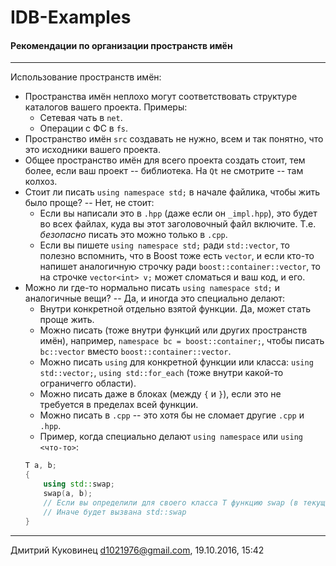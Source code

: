 # IDB-Examples
#### Рекомендации по организации пространств имён
---

Использование пространств имён:
- Пространства имён неплохо могут соответствовать структуре каталогов вашего проекта. Примеры:
	+ Сетевая чать в `net`.
	+ Операции с ФС в `fs`.
- Пространство имён `src` создавать не нужно, всем и так понятно, что это исходники вашего проекта.
- Общее пространство имён для всего проекта создать стоит, тем более, если ваш проект -- библиотека. На `Qt` не смотрите -- там колхоз.
- Стоит ли писать `using namespace std;` в начале файлика, чтобы жить было проще? -- Нет, не стоит:
	+ Если вы написали это в `.hpp` (даже если он `_impl.hpp`), это будет во всех файлах, куда вы этот заголовочный файл включите. Т.е. *безопасно* писать это можно только в `.cpp`.
	+ Если вы пишете `using namespace std;` ради `std::vector`, то полезно вспомнить, что в Boost тоже есть `vector`, и если кто-то напишет аналогичную строчку ради `boost::container::vector`, то на строчке `vector<int> v;` может сломаться и ваш код, и его.
- Можно ли где-то нормально писать `using namespace std;` и аналогичные вещи? -- Да, и иногда это специально делают:
	+ Внутри конкретной отдельно взятой функции. Да, может стать проще жить.
	+ Можно писать (тоже внутри функций или других пространств имён), например, `namespace bc = boost::container;`, чтобы писать `bc::vector` вместо `boost::container::vector`.
	+ Можно писать `using` для конкретной функции или класса: `using std::vector;`, `using std::for_each` (тоже внутри какой-то ограничегго области).
	+ Можно писать даже в блоках (между `{` и `}`), если это не требуется в пределах всей функции.
	+ Можно писать в `.cpp` -- это хотя бы не сломает другие `.cpp` и `.hpp`.
	+ Пример, когда специально делают `using namespace` или `using <что-то>`:
	```c++
	T a, b;
	{
		using std::swap;
		swap(a, b);
		// Если вы определили для своего класса T функцию swap (в текущей области видимости), то будет вызвана она
		// Иначе будет вызвана std::swap
	}
	```

---
Дмитрий Куковинец <d1021976@gmail.com>, 19.10.2016, 15:42
